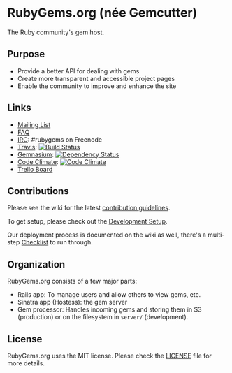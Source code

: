 # RubyGems.org (née Gemcutter)
The Ruby community's gem host.

## Purpose

* Provide a better API for dealing with gems
* Create more transparent and accessible project pages
* Enable the community to improve and enhance the site

## Links

* [Mailing List][]
* [FAQ][]
* [IRC][]: #rubygems on Freenode
* [Travis][]: [![Build Status](https://secure.travis-ci.org/rubygems/rubygems.org.png?branch=master)][travis]
* [Gemnasium][]: [![Dependency Status](https://gemnasium.com/rubygems/rubygems.org.png?travis)][gemnasium]
* [Code Climate][]: [![Code Climate](https://codeclimate.com/github/rubygems/rubygems.org.png)][code climate]
* [Trello Board][]

[mailing list]: http://groups.google.com/group/rubygems-org
[faq]: http://help.rubygems.org/kb/gemcutter/faq
[irc]: http://webchat.freenode.net/?channels=gemcutter
[travis]: http://travis-ci.org/#!/rubygems/rubygems.org
[gemnasium]: https://gemnasium.com/rubygems/rubygems.org
[code climate]: https://codeclimate.com/github/rubygems/rubygems.org
[trello board]: https://trello.com/board/rubygems-org/513f9634a7ed906115000755

## Contributions

Please see the wiki for the latest [contribution guidelines][].

[contribution guidelines]: http://wiki.github.com/rubygems/rubygems.org/contribution-guidelines

To get setup, please check out the [Development Setup][].

[development setup]: https://github.com/rubygems/rubygems.org/blob/master/CONTRIBUTING.md

Our deployment process is documented on the wiki as well, there's a multi-step
[Checklist][] to run through.

[checklist]: https://github.com/rubygems/rubygems.org/wiki/Deployment

## Organization

RubyGems.org consists of a few major parts:

* Rails app: To manage users and allow others to view gems, etc.
* Sinatra app (Hostess): the gem server
* Gem processor: Handles incoming gems and storing them in S3 (production) or
  on the filesystem in `server/` (development).

## License

RubyGems.org uses the MIT license. Please check the [LICENSE][] file for more details.

[license]: https://github.com/rubygems/rubygems.org/blob/master/MIT-LICENSE
